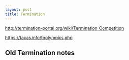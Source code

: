 ```yaml
---
layout: post
title: Termination
---
```


http://termination-portal.org/wiki/Termination_Competition

https://tacas.info/toolympics.php




## Old Termination notes

